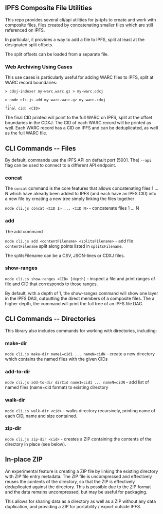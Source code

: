 ## IPFS Composite File Utilities

This repo provides several cli/api utilities for js-ipfs to create and work with composite files, files created
by concatenating smaller files which are still referenced on IPFS.

In particular, it provides a way to add a file to IPFS, split at least at the designated split offsets.

The split offsets can be loaded from a separate file.

### Web Archiving Using Cases

This use cases is particularly useful for adding WARC files to IPFS, split at WARC record boundaries:

```
> cdxj-indexer my-warc.warc.gz > my-warc.cdxj

> node cli.js add my-warc.warc.gz my-warc.cdxj
...
final cid: <CID>

```

The final CID printed will point to the full WARC on IPFS, split at the offset boundaries in the CDXJ. The CID of each WARC record will be printed as well. Each WARC record has a CID on IPFS and can be deduplicated, as well as the full WARC file.

## CLI Commands -- Files

By default, commands use the IPFS API on default port (5001. The) `--api` flag can be used to connect to a different API endpoint.


### concat

The `concat` command is the core features that allows concatenating files 1 ... N which have already been added to IPFS (and each have an IPFS CID) into a new file
by creating a new tree simply linking the files together

`node cli.js concat <CID 1> ... <CID N>` - concatenate files 1 ... N


### add

The add command 

`node cli.js add <contentFilename> <splitsFilename>` - add file `contentFilename` split along points listed in `splitsFilename`.

The splitsFilename can be a CSV, JSON-lines or CDXJ files.

### show-ranges

`node cli.js show-ranges <CID> [depth]` - inspect a file and print ranges of file and CID that corresponds to those ranges.

By default, with a depth of 1, the show-ranges command will show one layer in the IPFS DAG, outputting the direct members of a composite files.
The a higher depth, the command will print the full tree of an IPFS file DAG.

## CLI Commands -- Directories

This library also includes commands for working with directories, including:

### make-dir

`node cli.js make-dir name1=cid1 ... nameN=cidN` - create a new directory which contains the named files with the given CIDs

### add-to-dir

`node cli.js add-to-dir dirCid name1=cid1 ... nameN=cidN` - add list of named files (name=cid format) to existing directory

### walk-dir

`node cli.js walk-dir <cid>` - walks directory recursively, printing name of each CID, name and size contained.

### zip-dir

`node cli.js zip-dir <cid>` - creates a ZIP containing the contents of the directory in place (see below).


## In-place ZIP

An experimental feature is creating a ZIP file by linking the existing directory with ZIP file entry metadata. The ZIP file is uncompressed and effectively reuses
the contents of the directory, so that the ZIP is effectively deduplicated against the directory. This is possible due to the ZIP format and the data remains uncompressed,
but may be useful for packaging.

This allows for sharing data as a directory as well as a ZIP without any data duplication, and providing a ZIP for portability / export outside IPFS.



